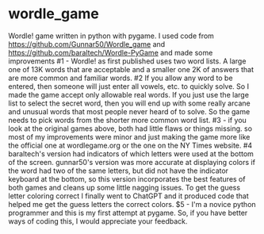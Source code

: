 # wordle_game
Wordle! game written in python with pygame.
I used code from https://github.com/Gunnar50/Wordle_game and https://github.com/baraltech/Wordle-PyGame and made some improvements
#1 - Wordle! as first published uses two word lists.  A large one of 13K words that are acceptable and a smaller one 2K of answers
that are more common and familiar words. 
#2 If you allow any word to be entered, then someone will just enter all vowels, etc. to quickly solve.  So I made the game accept only
allowable real words.  If you just use the large list to select the secret word, then you will end up with some really arcane and
unusual words that most people never heard of to solve.  So the game needs to pick words from the shorter more common word list.
#3 - if you look at the original games above, both had little flaws or things missing. so most of my improvements were minor and just
making the game more like the official one at wordlegame.org or the one on the NY Times website.
#4 baraltech's version had indicators of which letters were used at the bottom of the screen.  gunnar50's version was more accurate
at displaying colors if the word had two of the same letters, but did not have the indicator keyboard at the bottom, so this version
incorporates the best features of both games and cleans up some little nagging issues. To get the guess letter coloring correct I
finally went to ChatGPT and it produced code that helped me get the guess letters the correct colors.
$5 - I'm a novice python programmer and this is my first attempt at pygame.  So, if you have better ways of coding this, I would appreciate
your feedback.
